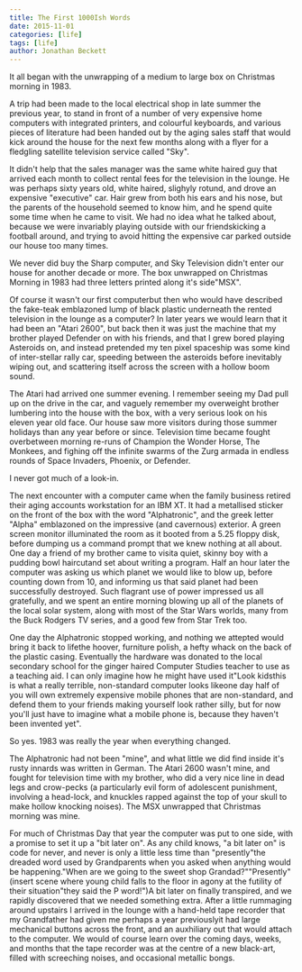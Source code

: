 ```yaml
---
title: The First 1000Ish Words
date: 2015-11-01
categories: [life]
tags: [life]
author: Jonathan Beckett
---
```


It all began with the unwrapping of a medium to large box on Christmas morning in 1983.

A trip had been made to the local electrical shop in late summer the previous year, to stand in front of a number of very expensive home computers with integrated printers, and colourful keyboards, and various pieces of literature had been handed out by the aging sales staff that would kick around the house for the next few months along with a flyer for a fledgling satellite television service called "Sky".

It didn't help that the sales manager was the same white haired guy that arrived each month to collect rental fees for the television in the lounge. He was perhaps sixty years old, white haired, slighyly rotund, and drove an expensive "executive" car. Hair grew from both his ears and his nose, but the parents of the household seemed to know him, and he spend quite some time when he came to visit. We had no idea what he talked about, because we were invariably playing outside with our friendskicking a football around, and trying to avoid hitting the expensive car parked outside our house too many times.

We never did buy the Sharp computer, and Sky Television didn't enter our house for another decade or more. The box unwrapped on Christmas Morning in 1983 had three letters printed along it's side"MSX".

Of course it wasn't our first computerbut then who would have described the fake-teak emblazoned lump of black plastic underneath the rented television in the lounge as a computer? In later years we would learn that it had been an "Atari 2600", but back then it was just the machine that my brother played Defender on with his friends, and that I grew bored playing Asteroids on, and instead pretended my ten pixel spaceship was some kind of inter-stellar rally car, speeding between the asteroids before inevitably wiping out, and scattering itself across the screen with a hollow boom sound.

The Atari had arrived one summer evening. I remember seeing my Dad pull up on the drive in the car, and vaguely remember my overweight brother lumbering into the house with the box, with a very serious look on his eleven year old face. Our house saw more visitors during those summer holidays than any year before or since. Television time became fought overbetween morning re-runs of Champion the Wonder Horse, The Monkees, and fighing off the infinite swarms of the Zurg armada in endless rounds of Space Invaders, Phoenix, or Defender.

I never got much of a look-in.

The next encounter with a computer came when the family business retired their aging accounts workstation for an IBM XT. It had a metallised sticker on the front of the box with the word "Alphatronic", and the greek letter "Alpha" emblazoned on the impressive (and cavernous) exterior. A green screen monitor illuminated the room as it booted from a 5.25 floppy disk, before dumping us a command prompt that we knew nothing at all about. One day a friend of my brother came to visita quiet, skinny boy with a pudding bowl haircutand set about writing a program. Half an hour later the computer was asking us which planet we would like to blow up, before counting down from 10, and informing us that said planet had been successfully destroyed. Such flagrant use of power impressed us all gratefully, and we spent an entire morning blowing up all of the planets of the local solar system, along with most of the Star Wars worlds, many from the Buck Rodgers TV series, and a good few from Star Trek too.

One day the Alphatronic stopped working, and nothing we attepted would bring it back to lifethe hoover, furniture polish, a hefty whack on the back of the plastic casing. Eventually the hardware was donated to the local secondary school for the ginger haired Computer Studies teacher to use as a teaching aid. I can only imagine how he might have used it"Look kidsthis is what a really terrible, non-standard computer looks likeone day half of you will own extremely expensive mobile phones that are non-standard, and defend them to your friends making yourself look rather silly, but for now you'll just have to imagine what a mobile phone is, because they haven't been invented yet".

So yes. 1983 was really the year when everything changed.

The Alphatronic had not been "mine", and what little we did find inside it's rusty innards was written in German. The Atari 2600 wasn't mine, and fought for television time with my brother, who did a very nice line in dead legs and crow-pecks (a particularly evil form of adolescent punishment, involving a head-lock, and knuckles rapped against the top of your skull to make hollow knocking noises). The MSX unwrapped that Christmas morning was mine.

For much of Christmas Day that year the computer was put to one side, with a promise to set it up a "bit later on". As any child knows, "a bit later on" is code for never, and never is only a little less time than "presently"the dreaded word used by Grandparents when you asked when anything would be happening."When are we going to the sweet shop Grandad?""Presently"(insert scene where young child falls to the floor in agony at the futility of their situation"they said the P word!")A bit later on finally transpired, and we rapidly discovered that we needed something extra. After a little rummaging around upstairs I arrived in the lounge with a hand-held tape recorder that my Grandfather had given me perhaps a year previouslyit had large mechanical buttons across the front, and an auxhiliary out that would attach to the computer. We would of course learn over the coming days, weeks, and months that the tape recorder was at the centre of a new black-art, filled with screeching noises, and occasional metallic bongs.
